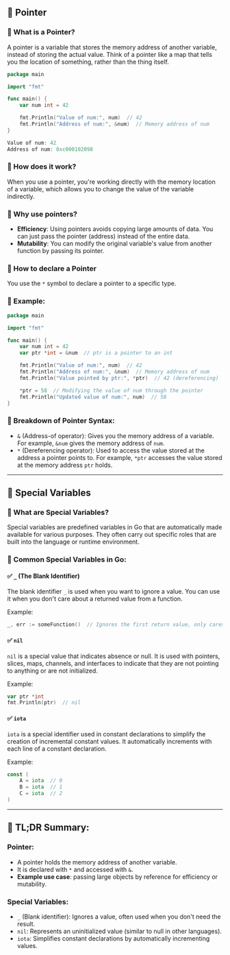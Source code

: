 ## 📌 Pointer

### 🔹 What is a Pointer?
A pointer is a variable that stores the memory address of another variable, instead of storing the actual value. Think of a pointer like a map that tells you the location of something, rather than the thing itself.

```go
package main

import "fmt"

func main() {
    var num int = 42

    fmt.Println("Value of num:", num)  // 42
    fmt.Println("Address of num:", &num)  // Memory address of num
}
```
```h
Value of num: 42
Address of num: 0xc000102098
```

### 🔹 How does it work?
When you use a pointer, you're working directly with the memory location of a variable, which allows you to change the value of the variable indirectly.

### 🔹 Why use pointers?
- **Efficiency**: Using pointers avoids copying large amounts of data. You can just pass the pointer (address) instead of the entire data.
- **Mutability**: You can modify the original variable's value from another function by passing its pointer.

### 🔹 How to declare a Pointer
You use the `*` symbol to declare a pointer to a specific type.

### 🔹 Example:
```go
package main

import "fmt"

func main() {
    var num int = 42
    var ptr *int = &num  // ptr is a pointer to an int

    fmt.Println("Value of num:", num)  // 42
    fmt.Println("Address of num:", &num)  // Memory address of num
    fmt.Println("Value pointed by ptr:", *ptr)  // 42 (dereferencing)

    *ptr = 58  // Modifying the value of num through the pointer
    fmt.Println("Updated value of num:", num)  // 58
}
```

### 🔹 Breakdown of Pointer Syntax:
- `&` (Address-of operator): Gives you the memory address of a variable. For example, `&num` gives the memory address of `num`.
- `*` (Dereferencing operator): Used to access the value stored at the address a pointer points to. For example, `*ptr` accesses the value stored at the memory address `ptr` holds.

---

## 📌 Special Variables

### 🔹 What are Special Variables?
Special variables are predefined variables in Go that are automatically made available for various purposes. They often carry out specific roles that are built into the language or runtime environment.

### 🔹 Common Special Variables in Go:

#### ✅ `_` (The Blank Identifier)
The blank identifier `_` is used when you want to ignore a value. You can use it when you don't care about a returned value from a function.

Example:
```go
_, err := someFunction()  // Ignores the first return value, only cares about the error
```

#### ✅ `nil`
`nil` is a special value that indicates absence or null. It is used with pointers, slices, maps, channels, and interfaces to indicate that they are not pointing to anything or are not initialized.

Example:
```go
var ptr *int
fmt.Println(ptr)  // nil
```

#### ✅ `iota`
`iota` is a special identifier used in constant declarations to simplify the creation of incremental constant values.
It automatically increments with each line of a constant declaration.

Example:
```go
const (
    A = iota  // 0
    B = iota  // 1
    C = iota  // 2
)
```

---

## 🧠 TL;DR Summary:

### Pointer:
- A pointer holds the memory address of another variable.
- It is declared with `*` and accessed with `&`.
- **Example use case**: passing large objects by reference for efficiency or mutability.

### Special Variables:
- `_` (Blank identifier): Ignores a value, often used when you don't need the result.
- `nil`: Represents an uninitialized value (similar to null in other languages).
- `iota`: Simplifies constant declarations by automatically incrementing values.

